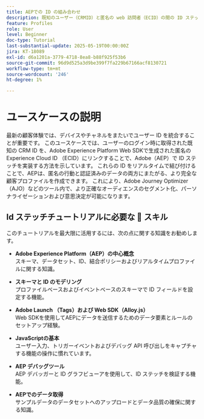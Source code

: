 ```yaml
---
title: AEPでの ID の組み合わせ
description: 既知のユーザー（CRMID）と匿名の web 訪問者（ECID）の間の ID ステッチを確立し、Adobe Journey Optimizer（AJO）でリアルタイムのパーソナライゼーションと Offer Decisioning のための統合プロファイルを有効にします。
feature: Profiles
role: User
level: Beginner
doc-type: Tutorial
last-substantial-update: 2025-05-19T00:00:00Z
jira: KT-18089
exl-id: d6a1201a-3779-4718-8ea8-b88f925f53b6
source-git-commit: 96d9d525a3d9be399f7fa229b67166acf8130721
workflow-type: tm+mt
source-wordcount: '246'
ht-degree: 1%

---
```


# ユースケースの説明

最新の顧客体験では、デバイスやチャネルをまたいでユーザー ID を統合することが重要です。 このユースケースでは、ユーザーのログイン時に取得された既知の CRM ID を、Adobe Experience Platform Web SDKで生成された匿名のExperience Cloud ID （ECID）にリンクすることで、Adobe（AEP）で ID ステッチを実装する方法を示しています。 これらの ID をリアルタイムで結び付けることで、AEPは、匿名の行動と認証済みのデータの両方にまたがる、より完全な顧客プロファイルを作成できます。 これにより、Adobe Journey Optimizer（AJO）などのツール内で、より正確なオーディエンスのセグメント化、パーソナライゼーションおよび意思決定が可能になります。

## Id ステッチチュートリアルに必要な 🧠 スキル

このチュートリアルを最大限に活用するには、次の点に関する知識をお勧めします。

- **Adobe Experience Platform（AEP）の中心概念**\
  スキーマ、データセット、ID、結合ポリシーおよびリアルタイムプロファイルに関する知識。

- **スキーマと ID のモデリング**\
  プロファイルベースおよびイベントベースのスキーマで ID フィールドを設定する機能。

- **Adobe Launch （Tags）および Web SDK（Alloy.js）**\
  Web SDKを使用してAEPにデータを送信するためのデータ要素とルールのセットアップ経験。

- **JavaScriptの基本**\
  ユーザー入力、トリガーイベントおよびデバッグ API 呼び出しをキャプチャする機能の操作に慣れています。

- **AEP デバッグツール**\
  AEP デバッガーと ID グラフビューアを使用して、ID ステッチを検証する機能。

- **AEPでのデータ取得**\
  サンプルデータのデータセットへのアップロードとデータ品質の確保に関する知識。


